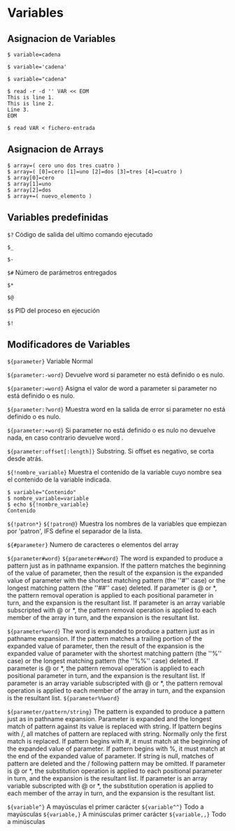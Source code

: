 # Variables
## Asignacion de Variables
```
$ variable=cadena

$ variable='cadena'

$ variable="cadena"

$ read -r -d '' VAR << EOM
This is line 1.
This is line 2.
Line 3.
EOM

$ read VAR < fichero-entrada
```

## Asignacion de  Arrays
```
$ array=( cero uno dos tres cuatro )
$ array=( [0]=cero [1]=uno [2]=dos [3]=tres [4]=cuatro )
$ array[0]=cero
$ array[1]=uno
$ array[2]=dos
$ array+=( nuevo_elemento )
```


## Variables predefinidas
```$?```	Código de salida del ultimo comando ejecutado

```$_```	

```$-```	

```$#```	Número de parámetros entregados

```$*```	

```$@```	

```$$```	PID del proceso en ejecución

```$!```	

## Modificadores de Variables
```${parameter}```	Variable Normal

```${parameter:-word}```	Devuelve word si parameter no está definido o es nulo.

```${parameter:=word}```	Asigna el valor de word a parameter si parameter no está definido o es nulo.

```${parameter:?word}```	Muestra word en la salida de error si parameter no está definido o es nulo.
	
```${parameter:+word}```	Si parameter no está definido o es nulo no devuelve nada, en caso contrario devuelve word .

```${parameter:offset[:length]}``` Substring. Si offset es negativo, se corta desde atrás.

```${!nombre_variable}``` Muestra el contenido de la variable cuyo nombre sea el contenido de la variable indicada.
```
$ variable="Contenido"
$ nombre_variable=variable
$ echo ${!nombre_variable}
Contenido
```

```${!patron*}``` ```${!patron@}```	Muestra los nombres de la variables que empiezan por 'patron', IFS define el separador de la lista.
	
```${#parameter}```	Numero de caracteres o elementos del array

```${parameter#word}``` ```${parameter##word}```	The word is expanded to produce a pattern just as in pathname expansion.  If the pattern matches the beginning of the value  of  parameter, then  the  result  of  the  expansion is the expanded value of parameter with the shortest matching pattern (the ''#'' case) or the longest matching pattern (the ''##'' case) deleted.  If parameter is @ or *, the pattern removal operation is applied to each positional  parameter in turn, and the expansion is the resultant list.  If parameter is an array variable subscripted with @ or *, the pattern removal operation is applied to each member of the array in turn, and the expansion is the resultant list.

```${parameter%word}```	The word is expanded to produce a pattern just as in pathname expansion.  If the pattern matches a trailing portion of the  expanded  value of  parameter,  then  the result of the expansion is the expanded value of parameter with the shortest matching pattern (the ''%'' case) or the longest matching pattern (the ''%%'' case) deleted.  If parameter is @ or *, the pattern removal operation is  applied  to  each  positional  parameter in turn, and the expansion is the resultant list.  If parameter is an array variable subscripted with @ or *, the pattern removal operation is applied to each member of the array in turn, and the expansion is the resultant list.
```${parameter%%word}```

```${parameter/pattern/string}```	The pattern is expanded to produce a pattern just as in pathname expansion.  Parameter is expanded and the longest match of pattern against its  value  is  replaced with string.  If Ipattern begins with /, all matches of pattern are replaced with string.  Normally only the first match is replaced.  If pattern begins with #, it must match at the beginning of the expanded value of parameter.  If pattern begins with %, it must match at the end of the expanded value of parameter.  If string is null, matches of pattern are deleted and the / following pattern may be omitted.  If parameter is @ or *, the substitution operation is applied to each positional parameter in turn, and the  expansion  is the resultant list.  If parameter is an array variable subscripted with @ or *, the substitution operation is applied to each member of the array in turn, and the expansion is the resultant list.

```${variable^}```	A mayúsculas el primer carácter
```${variable^^}```	Todo a mayúsculas
```${variable,}```	A minúsculas primer carácter
```${variable,,}```	Todo a minúsculas 



